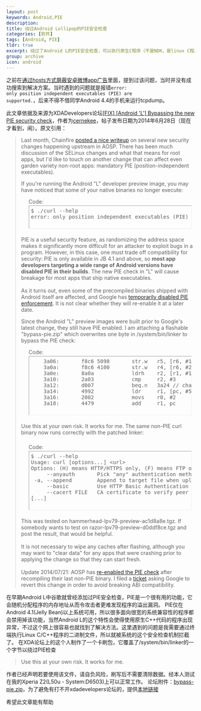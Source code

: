 ```yaml
---
layout: post
keywords: Android,PIE
description:
title: 绕过Android Lollipop的PIE安全检查
categories: [软件]
tags: [Android, PIE]
tldr: true
excerpt: 绕过了Android L的PIE安全检查，可以执行原生C程序（不是NDK，是linux C程序）
group: archive
icon: android
---
```


之前在<a href="/软件/2015/05/05/Weibo-Ad-Block.html">通过hosts方式屏蔽安卓微博app广告</a>里面，提到过该问题，当时并没有成功搜索到解决方案。当时遇到的问题就是报错<code>error: only position independent executables (PIE) are supported.</code>，后来不得不借同学Android 4.4的手机来运行tcpdump。

此文章依据及来源为XDADevelopers论坛<a href="http://forum.xda-developers.com/google-nexus-5/development/fix-bypassing-pie-security-check-t2797731">[FIX] [Android 'L'] Bypassing the new PIE security check</a>，作者为<a href="http://forum.xda-developers.com/member.php?u=5293221">cernekee</a>，帖子发布日期为2014年6月28日（现在才看到，闹）。原文引用：  
<blockquote>
<div>
Last month, Chainfire <a href="https://plus.google.com/+Chainfire/posts/ZtXAhw164QD" target="\_blank" rel="nofollow">posted a nice writeup</a> on several new security changes happening upstream in AOSP.  There has been much discussion of the SELinux changes and what that means for root apps, but I'd like to touch on another change that can affect even garden variety non-root apps: mandatory PIE (position-independent executables).  

If you're running the Android "L" developer preview image, you may have noticed that some of your native binaries no longer execute:  

<div style="margin: 5px 20px 20px;">
<div class="smallfont" style="margin-bottom: 2px;">Code: </div>
<pre class="alt2 " style="margin: 0px; padding: 5px; border: 1px inset currentColor; border-image: none; width: 100%; height: 50px; text-align: left; overflow: auto;" dir="ltr">$ ./curl --help                             
error: only position independent executables (PIE) are supported.</pre>
</div>PIE is a useful security feature, as randomizing the address space makes it significantly more difficult for an attacker to exploit bugs in a program.  However, in this case, one must trade off compatibility for security: PIE is only available in JB 4.1 and above, so <b>most app developers targeting a wide range of Android versions have disabled PIE in their builds</b>.  The new PIE check in "L" will cause breakage for most apps that ship native executables.<br>
<br>
As it turns out, even some of the precompiled binaries shipped with Android itself are affected, and Google has <a href="https://android.googlesource.com/platform/bionic/+/d81b3b275dff99561cbe5905ca63a1c72fa54a17" target="\_blank" rel="nofollow">temporarily disabled PIE enforcement</a>.  It is not clear whether they will re-enable it at a later date.  

Since the Android "L" preview images were built prior to Google's latest change, they still have PIE enabled.  I am attaching a flashable "bypass-pie.zip" which overwrites one byte in /system/bin/linker to bypass the PIE check:  

<div style="margin: 5px 20px 20px;">
	<div class="smallfont" style="margin-bottom: 2px;">Code: </div>

<pre class="alt2 " style="margin: 0px; padding: 5px; border: 1px inset currentColor; border-image: none; width: 100%; height: 146px; text-align: left; overflow: auto;" dir="ltr">    3a06:       f8c6 5098       str.w   r5, [r6, #152]  ; 0x98
    3a0a:       f8c6 4100       str.w   r4, [r6, #256]  ; 0x100
    3a0e:       8a0a            ldrh    r2, [r1, #16]
    3a10:       2a03            cmp     r2, #3
    3a12:       d007            beq.n   3a24 // change to e007 (b.n)
    3a14:       4992            ldr     r1, [pc, #584]  ; (3c60)
    3a16:       2002            movs    r0, #2
    3a18:       4479            add     r1, pc</pre>
</div>Use this at your own risk.  It works for me.  The same non-PIE curl binary now runs correctly with the patched linker:<br>
<br>
<div style="margin: 5px 20px 20px;">
	<div class="smallfont" style="margin-bottom: 2px;">Code: </div>

<pre class="alt2 " style="margin: 0px; padding: 5px; border: 1px inset currentColor; border-image: none; width: 100%; height: 146px; text-align: left; overflow: auto;" dir="ltr">$ ./curl --help
Usage: curl [options...] &lt;url&gt;
Options: (H) means HTTP/HTTPS only, (F) means FTP only
     --anyauth       Pick "any" authentication method (H)
 -a, --append        Append to target file when uploading (F/SFTP)
     --basic         Use HTTP Basic Authentication (H)
     --cacert FILE   CA certificate to verify peer against (SSL)
[...]</pre>
</div>This was tested on hammerhead-lpv79-preview-ac1d8a8e.tgz.  If somebody wants to test on razor-lpv79-preview-d0ddf8ce.tgz and post the result, that would be helpful.<br>
<br>
It is not necessary to wipe any caches after flashing, although you may want to "clear data" for any apps that were crashing prior to applying the change so that they can start fresh.<br>
<br>
Update 2014/07/21: AOSP has <a href="https://android.googlesource.com/platform/bionic/+/76e289c026f11126fc88841b3019fd5bb419bb67" target="\_blank" rel="nofollow">re-enabled the PIE check</a> after recompiling their last non-PIE binary.  I filed a <a href="https://code.google.com/p/android-developer-preview/issues/detail?id=888" target="\_blank" rel="nofollow">ticket</a> asking Google to revert this change in order to avoid breaking ABI compatibility.
</div>
</blockquote>
在早期Android L中谷歌就曾经添加过PIE安全检查，PIE是一个很有用的功能，它会随机分配程序的内存地址从而令攻击者更难发现程序的溢出漏洞。 PIE仅在Android 4.1(Jelly Bean)以上系统可用，所以很多面向很宽的系统兼容性的程序都会禁用掉该功能，当然Android L的这个特性会使得使用原生C++代码的程序出现异常，不过这个网上很容易也就找到了解决方法。这里遇到的问题是我需要通过终端执行Linux C/C++程序的二进制文件，所以就被系统的这个安全检查机制拦截了。  
在XDA论坛上的这个人制作了一个卡刷包，它覆盖了/system/bin/linker的一个字节以绕过PIE检查  
<blockquote>Use this at your own risk. It works for me. </blockquote>
作者已经声明若要使用该文件，请自负风险，刷写后不需要清除数据。经本人测试在我的Xperia Z2(L50u - System:D6503)上可以正常工作。  
论坛附件：<a href="http://forum.xda-developers.com/attachment.php?attachmentid=2821644&d=1403933203">bypass-pie.zip</a>，为了避免有打不开xdadevelopers论坛的，提供<a href="/file/post/20150627/bypass-pie.zip">本地链接</a>  

希望此文章能有帮助
